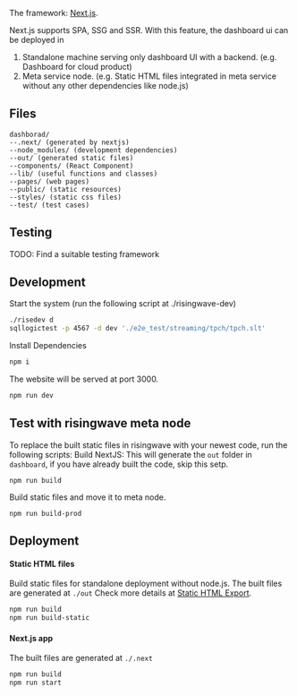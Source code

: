 The framework: [Next.js](https://nextjs.org).

Next.js supports SPA, SSG and SSR. With this feature, the dashboard ui can be deployed in
1. Standalone machine serving only dashboard UI with a backend. (e.g. Dashboard for cloud product)
2. Meta service node. (e.g. Static HTML files integrated in meta service without any other dependencies like node.js)

## Files
```
dashborad/
--.next/ (generated by nextjs)
--node_modules/ (development dependencies)
--out/ (generated static files)
--components/ (React Component)
--lib/ (useful functions and classes)
--pages/ (web pages)
--public/ (static resources)
--styles/ (static css files)
--test/ (test cases)
```

## Testing
TODO: Find a suitable testing framework

## Development
Start the system (run the following script at ./risingwave-dev)
```bash
./risedev d
sqllogictest -p 4567 -d dev './e2e_test/streaming/tpch/tpch.slt'
```
Install Dependencies
```bash
npm i
```
The website will be served at port 3000.
```bash
npm run dev
```

## Test with risingwave meta node
To replace the built static files in risingwave with your newest code, run the following scripts:
Build NextJS: This will generate the `out` folder in `dashboard`, if you have already built the code, skip this setp.
```
npm run build
```
Build static files and move it to meta node.
```
npm run build-prod
```


## Deployment
#### Static HTML files
Build static files for standalone deployment without node.js. The built files are generated at `./out`
Check more details at [Static HTML Export](https://nextjs.org/docs/advanced-features/static-html-export).
```bash
npm run build
npm run build-static
```

#### Next.js app
The built files are generated at `./.next`
```bash
npm run build
npm run start
```